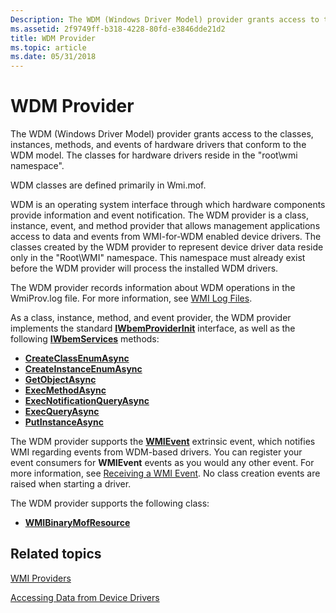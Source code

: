 ```yaml
---
Description: The WDM (Windows Driver Model) provider grants access to the classes, instances, methods, and events of hardware drivers that conform to the WDM model.
ms.assetid: 2f9749ff-b318-4228-80fd-e3846dde21d2
title: WDM Provider
ms.topic: article
ms.date: 05/31/2018
---
```


# WDM Provider

The WDM (Windows Driver Model) provider grants access to the classes, instances, methods, and events of hardware drivers that conform to the WDM model. The classes for hardware drivers reside in the "root\\wmi namespace".

WDM classes are defined primarily in Wmi.mof.

WDM is an operating system interface through which hardware components provide information and event notification. The WDM provider is a class, instance, event, and method provider that allows management applications access to data and events from WMI-for-WDM enabled device drivers. The classes created by the WDM provider to represent device driver data reside only in the "Root\\WMI" namespace. This namespace must already exist before the WDM provider will process the installed WDM drivers.

The WDM provider records information about WDM operations in the WmiProv.log file. For more information, see [WMI Log Files](https://docs.microsoft.com/windows/desktop/WmiSdk/wmi-log-files).

As a class, instance, method, and event provider, the WDM provider implements the standard [**IWbemProviderInit**](https://docs.microsoft.com/windows/desktop/api/wbemprov/nn-wbemprov-iwbemproviderinit) interface, as well as the following [**IWbemServices**](https://docs.microsoft.com/windows/desktop/api/wbemcli/nn-wbemcli-iwbemservices) methods:

-   [**CreateClassEnumAsync**](https://docs.microsoft.com/windows/desktop/api/wbemcli/nf-wbemcli-iwbemservices-createclassenumasync)
-   [**CreateInstanceEnumAsync**](https://docs.microsoft.com/windows/desktop/api/wbemcli/nf-wbemcli-iwbemservices-createinstanceenumasync)
-   [**GetObjectAsync**](https://docs.microsoft.com/windows/desktop/api/wbemcli/nf-wbemcli-iwbemservices-getobjectasync)
-   [**ExecMethodAsync**](https://docs.microsoft.com/windows/desktop/api/wbemcli/nf-wbemcli-iwbemservices-execmethodasync)
-   [**ExecNotificationQueryAsync**](https://docs.microsoft.com/windows/desktop/api/wbemcli/nf-wbemcli-iwbemservices-execnotificationqueryasync)
-   [**ExecQueryAsync**](https://docs.microsoft.com/windows/desktop/api/wbemcli/nf-wbemcli-iwbemservices-execqueryasync)
-   [**PutInstanceAsync**](https://docs.microsoft.com/windows/desktop/api/wbemcli/nf-wbemcli-iwbemservices-putinstanceasync)

The WDM provider supports the [**WMIEvent**](https://docs.microsoft.com/windows/desktop/WmiCoreProv/wmievent) extrinsic event, which notifies WMI regarding events from WDM-based drivers. You can register your event consumers for **WMIEvent** events as you would any other event. For more information, see [Receiving a WMI Event](https://docs.microsoft.com/windows/desktop/WmiSdk/receiving-a-wmi-event). No class creation events are raised when starting a driver.

The WDM provider supports the following class:

-   [**WMIBinaryMofResource**](wmibinarymofresource.md)

## Related topics

<dl> <dt>

[WMI Providers](https://docs.microsoft.com/windows/desktop/WmiSdk/wmi-providers)
</dt> <dt>

[Accessing Data from Device Drivers](https://docs.microsoft.com/windows/desktop/WmiSdk/accessing-data-from-device-drivers)
</dt> </dl>

 

 



